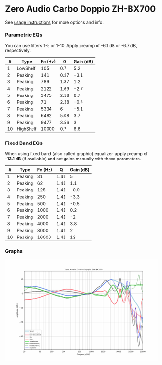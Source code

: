 # Zero Audio Carbo Doppio ZH-BX700
See [usage instructions](https://github.com/jaakkopasanen/AutoEq#usage) for more options and info.

### Parametric EQs
You can use filters 1-5 or 1-10. Apply preamp of -6.1 dB or -6.7 dB, respectively.

|   # | Type      |   Fc (Hz) |    Q |   Gain (dB) |
|-----|-----------|-----------|------|-------------|
|   1 | LowShelf  |       105 | 0.7  |         5.2 |
|   2 | Peaking   |       141 | 0.27 |        -3.1 |
|   3 | Peaking   |       789 | 1.87 |         1.2 |
|   4 | Peaking   |      2122 | 1.69 |        -2.7 |
|   5 | Peaking   |      3475 | 2.18 |         6.7 |
|   6 | Peaking   |        71 | 2.38 |        -0.4 |
|   7 | Peaking   |      5334 | 6    |        -5.1 |
|   8 | Peaking   |      6482 | 5.08 |         3.7 |
|   9 | Peaking   |      9477 | 3.56 |         3   |
|  10 | HighShelf |     10000 | 0.7  |         6.6 |

### Fixed Band EQs
When using fixed band (also called graphic) equalizer, apply preamp of **-13.1 dB** (if available) and set gains manually with these parameters.

|   # | Type    |   Fc (Hz) |    Q |   Gain (dB) |
|-----|---------|-----------|------|-------------|
|   1 | Peaking |        31 | 1.41 |         5   |
|   2 | Peaking |        62 | 1.41 |         1.1 |
|   3 | Peaking |       125 | 1.41 |        -0.9 |
|   4 | Peaking |       250 | 1.41 |        -3.3 |
|   5 | Peaking |       500 | 1.41 |        -0.5 |
|   6 | Peaking |      1000 | 1.41 |         0.2 |
|   7 | Peaking |      2000 | 1.41 |        -2   |
|   8 | Peaking |      4000 | 1.41 |         3.8 |
|   9 | Peaking |      8000 | 1.41 |         2   |
|  10 | Peaking |     16000 | 1.41 |        13   |

### Graphs
![](./Zero%20Audio%20Carbo%20Doppio%20ZH-BX700.png)
